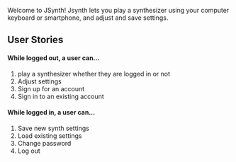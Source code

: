Welcome to JSynth! Jsynth lets you play a synthesizer using your computer keyboard or smartphone, and adjust and save settings.

## User Stories

#### While logged out, a user can...
1. play a synthesizer whether they are logged in or not
2. Adjust settings
3. Sign up for an account
4. Sign in to an existing account

#### While logged in, a user can...
1. Save new synth settings
2. Load existing settings
3. Change password
4. Log out
